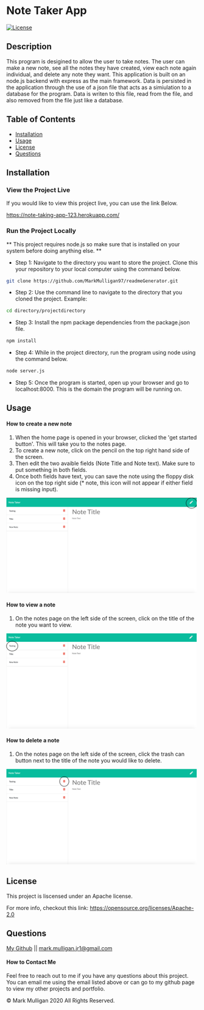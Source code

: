 # Note Taker App

[![License](https://img.shields.io/badge/License-Apache%202.0-blue.svg)](https://opensource.org/licenses/Apache-2.0)

## Description 
This program is desigined to allow the user to take notes.  The user can make a new note, see all the notes they have created, view each note again individual, and delete any note they want.  This application is built on an node.js backend with express as the main framework.  Data is persisted in the application through the use of a json file that acts as a simiulation to a database for the program.  Data is writen to this file, read from the file, and also removed from the file just like a database.  

## Table of Contents
  
* [Installation](#installation)
* [Usage](#usage)
* [License](#license)
* [Questions](#questions)
  
  
## Installation
### View the Project Live
If you would like to view this project live, you can use the link Below.

https://note-taking-app-123.herokuapp.com/

### Run the Project Locally
** This project requires node.js so make sure that is installed on your system before doing anything else. **

* Step 1: Navigate to the directory you want to store the project. Clone this your repository to your local computer using the command below. 
```bash
git clone https://github.com/MarkMulligan97/readmeGenerator.git
```

* Step 2: Use the command line to navigate to the directory that you cloned the project.
Example:
```bash
cd directory/projectdirectory
```

* Step 3: Install the npm package dependencies from the package.json file.
```bash
npm install
```

* Step 4: While in the project directory, run the program using node using the command below.
```bash
node server.js
```

* Step 5: Once the program is started, open up your browser and go to localhost:8000.  This is the domain the program will be running on.  

## Usage 
#### How to create a new note
1.  When the home page is opened in your browser, clicked the 'get started button'.  This will take you to the notes page.
2.  To create a new note, click on the pencil on the top right hand side of the screen.  
3.  Then edit the two avaible fields (Note Title and Note text).  Make sure to put something in both fields.  
4.  Once both fields have text, you can save the note using the floppy disk icon on the top right side (* note, this icon will not appear if either field is missing input).

<img src="./images/createNoteExample.png" alt="location of create note button" width="500px" height="250px">


#### How to view a note
1.  On the notes page on the left side of the screen, click on the title of the note you want to view.

<img src="./images/viewNoteExample.png" alt="location of view note buttons" width="500px" height="250px">

#### How to delete a note
1.  On the notes page on the left side of the screen, click the trash can button next to the title of the note you would like to delete. 

<img src="./images/deleteNoteExample.png" alt="location of delete note buttons" width="500px" height="250px">

## License
This project is liscensed under an Apache license.

For more info, checkout this link:
https://opensource.org/licenses/Apache-2.0

## Questions
[My Github](https://github.com/MarkMulligan97) || mark.mulligan.jr1@gmail.com

#### How to Contact Me
Feel free to reach out to me if you have any questions about this project.  You can email me using the email listed above or can go to my github page to view my other projects and portfolio.

© Mark Mulligan 2020 All Rights Reserved.